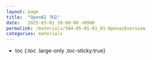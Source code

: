 ```yaml
---
layout: page
title:  "OpenAI 개요"
date:   2025-03-01 10:00:00 +0900
permalink: /materials/S04-05-01-01_01-OpenaiOverview
categories: materials
---
```

* toc
{:toc .large-only .toc-sticky:true}

